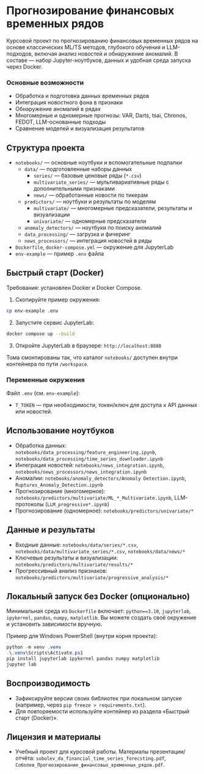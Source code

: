 # Прогнозирование финансовых временных рядов

Курсовой проект по прогнозированию финансовых временных рядов на основе классических ML/TS методов, глубокого обучения и LLM-подходов, включая анализ новостей и обнаружение аномалий. В составе — набор Jupyter-ноутбуков, данных и удобная среда запуска через Docker.

### Основные возможности
- Обработка и подготовка данных временных рядов
- Интеграция новостного фона в признаки
- Обнаружение аномалий в рядах
- Многомерные и одномерные прогнозы: VAR, Darts, tsai, Chronos, FEDOT, LLM-основанные подходы
- Сравнение моделей и визуализация результатов

## Структура проекта
- `notebooks/` — основные ноутбуки и вспомогательные подпапки
  - `data/` — подготовленные наборы данных
    - `series/` — базовые ценовые ряды (`*.csv`)
    - `multivariate_series/` — мультивариативные ряды с дополнительными признаками
    - `news/` — обработанные новости по тикерам
  - `predictors/` — ноутбуки и результаты по моделям
    - `multivariate/` — многомерные предсказатели, результаты и визуализации
    - `univariate/` — одномерные предсказатели
  - `anomaly_detectors/` — ноутбуки по поиску аномалий
  - `data_processing/` — загрузка и фичеринг
  - `news_processors/` — интеграция новостей в ряды
- `Dockerfile`, `docker-compose.yml` — окружение для JupyterLab
- `env-example` — пример `.env` файла

## Быстрый старт (Docker)
Требования: установлен Docker и Docker Compose.

1) Скопируйте пример окружения:
```bash
cp env-example .env
```
2) Запустите сервис JupyterLab:
```bash
docker compose up --build
```
3) Откройте JupyterLab в браузере: `http://localhost:8888`

Тома смонтированы так, что каталог `notebooks/` доступен внутри контейнера по пути `/workspace`.

### Переменные окружения
Файл `.env` (см. `env-example`):
- `T_TOKEN` — при необходимости, токен/ключ для доступа к API данных или новостей.

## Использование ноутбуков
- Обработка данных: `notebooks/data_processing/feature_engineering.ipynb`, `notebooks/data_processing/time_series_downloader.ipynb`
- Интеграция новостей: `notebooks/news_integration.ipynb`, `notebooks/news_processors/news_integration.ipynb`
- Аномалии: `notebooks/anomaly_detectors/Anomaly Detection.ipynb`, `Ruptures_Anomaly_Detection.ipynb`
- Прогнозирование (многомерное): `notebooks/predictors/multivariate/ML_*_Multivariate.ipynb`, LLM-протоколы (`LLM_progressive*.ipynb`)
- Прогнозирование (одномерное): `notebooks/predictors/univariate/*`

## Данные и результаты
- Входные данные: `notebooks/data/series/*.csv`, `notebooks/data/multivariate_series/*.csv`, `notebooks/data/news/*`
- Ключевые результаты и визуализации: `notebooks/predictors/multivariate/results/*`
- Прогрессивный анализ признаков: `notebooks/predictors/multivariate/progressive_analysis/*`

## Локальный запуск без Docker (опционально)
Минимальная среда из `Dockerfile` включает: `python==3.10`, `jupyterlab`, `ipykernel`, `pandas`, `numpy`, `matplotlib`.
Вы можете создать своё окружение и установить зависимости вручную.

Пример для Windows PowerShell (внутри корня проекта):
```powershell
python -m venv .venv
.\.venv\Scripts\Activate.ps1
pip install jupyterlab ipykernel pandas numpy matplotlib
jupyter lab
```

## Воспроизводимость
- Зафиксируйте версии своих библиотек при локальном запуске (например, через `pip freeze > requirements.txt`).
- Для повторяемости используйте контейнер из раздела «Быстрый старт (Docker)».

## Лицензия и материалы
- Учебный проект для курсовой работы. Материалы презентации/отчёта: `sobolev_da_financial_time_series_forecsting.pdf`, `Соболев_Прогнозирование_финансовых_временных_рядов.pdf`.

